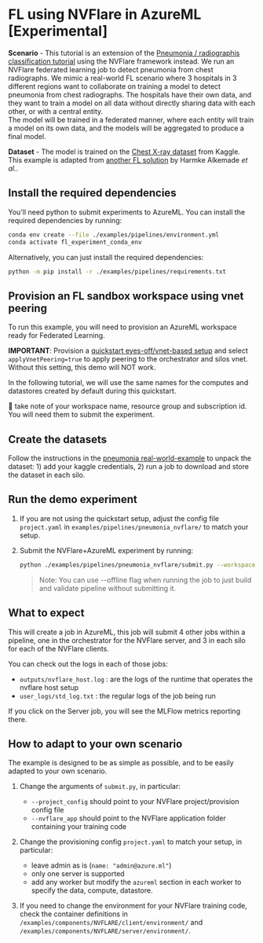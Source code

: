 # FL using NVFlare in AzureML [Experimental]

**Scenario** - This tutorial is an extension of the [Pneumonia / radiographis classification tutorial](../real-world-examples/pneumonia.md) using the NVFlare framework instead. We run an NVFlare federated learning job to detect pneumonia from chest radiographs. We mimic a real-world FL scenario where 3 hospitals in 3 different regions want to collaborate on training a model to detect pneumonia from chest radiographs. The hospitals have their own data, and they want to train a model on all data without directly sharing data with each other, or with a central entity.  
The model will be trained in a federated manner, where each entity will train a model on its own data, and the models will be aggregated to produce a final model.

**Dataset** - The model is trained on the [Chest X-ray dataset](https://www.kaggle.com/datasets/paultimothymooney/chest-xray-pneumonia) from Kaggle. This example is adapted from [another FL solution](https://github.com/Azure/medical-imaging/tree/main/federated-learning) by Harmke Alkemade _et al._.

## Install the required dependencies

You'll need python to submit experiments to AzureML. You can install the required dependencies by running:

```bash
conda env create --file ./examples/pipelines/environment.yml
conda activate fl_experiment_conda_env
```

Alternatively, you can just install the required dependencies:

```bash
python -m pip install -r ./examples/pipelines/requirements.txt
```

## Provision an FL sandbox workspace using vnet peering

To run this example, you will need to provision an AzureML workspace ready for Federated Learning.

**IMPORTANT**: Provision a [quickstart eyes-off/vnet-based setup](../quickstart.md) and select `applyVnetPeering=true` to apply peering to the orchestrator and silos vnet. Without this setting, this demo will NOT work.

In the following tutorial, we will use the same names for the computes and datastores created by default during this quickstart.

:notebook: take note of your workspace name, resource group and subscription id. You will need them to submit the experiment.

## Create the datasets

Follow the instructions in the [pneumonia real-world-example](../real-world-examples/pneumonia.md) to unpack the dataset: 1) add your kaggle credentials, 2) run a job to download and store the dataset in each silo.

## Run the demo experiment

1. If you are not using the quickstart setup, adjust the config file `project.yaml` in `examples/pipelines/pneumonia_nvflare/` to match your setup.

2. Submit the NVFlare+AzureML experiment by running:

   ```bash
   python ./examples/pipelines/pneumonia_nvflare/submit.py --workspace_name "<workspace-name>" --resource_group "<resource-group-name>" --subscription_id "<subscription-id>"
   ```

   > Note: You can use --offline flag when running the job to just build and validate pipeline without submitting it.

## What to expect

This will create a job in AzureML, this job will submit 4 other jobs within a pipeline, one in the orchestrator for the NVFlare server, and 3 in each silo for each of the NVFlare clients.

You can check out the logs in each of those jobs:
- `outputs/nvflare_host.log` : are the logs of the runtime that operates the nvflare host setup
- `user_logs/std_log.txt` : the regular logs of the job being run

If you click on the Server job, you will see the MLFlow metrics reporting there.

## How to adapt to your own scenario

The example is designed to be as simple as possible, and to be easily adapted to your own scenario.

1. Change the arguments of `submit.py`, in particular:

    - `--project_config` should point to your NVFlare project/provision config file
    - `--nvflare_app` should point to the NVFlare application folder containing your training code

2. Change the provisioning config `project.yaml` to match your setup, in particular:

    - leave admin as is (`name: "admin@azure.ml"`)
    - only one server is supported
    - add any worker but modify the `azureml` section in each worker to specify the data, compute, datastore.

3. If you need to change the environment for your NVFlare training code, check the container definitions in `/examples/components/NVFLARE/client/environment/` and `/examples/components/NVFLARE/server/environment/`.
